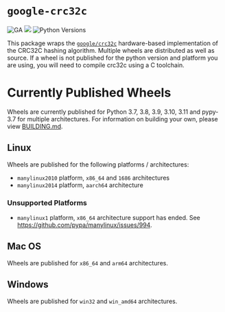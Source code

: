 # `google-crc32c`
![GA](https://img.shields.io/badge/support-GA-gold.svg) [<img src="https://img.shields.io/pypi/v/google-crc32c.svg">](https://pypi.org/project/google-crc32c) ![Python Versions](https://img.shields.io/pypi/pyversions/google-crc32c)

This package wraps the [`google/crc32c`](https://github.com/google/crc32c)
hardware-based implementation of the CRC32C hashing algorithm. Multiple wheels
are distributed as well as source. If a wheel is not published for the python
version and platform you are using, you will need to compile crc32c using a
C toolchain.

# Currently Published Wheels

Wheels are currently published for Python 3.7, 3.8, 3.9, 3.10, 3.11 and
pypy-3.7 for multiple architectures. For information on building your own,
please view [BUILDING.md](BUILDING.md).


## Linux

Wheels are published for the following platforms / architectures:

- `manylinux2010` platform, `x86_64` and `1686` architectures
- `manylinux2014` platform, `aarch64` architecture

### Unsupported Platforms

- `manylinux1` platform, `x86_64` architecture support has ended.
See https://github.com/pypa/manylinux/issues/994.

## Mac OS

Wheels are published for `x86_64` and `arm64` architectures.


## Windows

Wheels are published for `win32` and `win_amd64` architectures.
